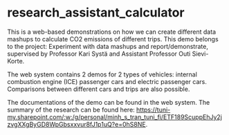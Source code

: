 # research_assistant_calculator

This is a web-based demonstrations on how we can create different data mashups to calculate CO2 emissions of different trips. This demo belongs to the project:
Experiment with data mashups and report/demonstrate, supervised by Professor Kari Systä and Assistant Professor Outi Sievi-Korte.

The web system contains 2 demos for 2 types of vehicles: internal combustion engine (ICE) passenger cars and electric passenger cars. Comparisons between different cars
and trips are also possible.

The documentations of the demo can be found in the web system. The summary of the research can be found here: https://tuni-my.sharepoint.com/:w:/g/personal/minh_s_tran_tuni_fi/ETF189ScuppEhJy2jzvgXXgByGD8WpGbsxxvur8fJ1p1uQ?e=0hS8NE.
